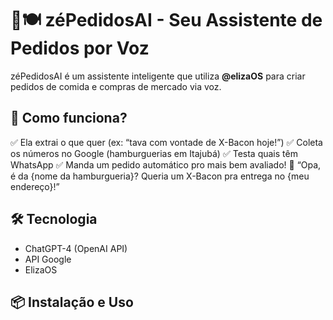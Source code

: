 # 🤖🍽️ zéPedidosAI - Seu Assistente de Pedidos por Voz  

zéPedidosAI é um assistente inteligente que utiliza **@elizaOS** para criar pedidos de comida e compras de mercado via voz. 

## 🚀 Como funciona?

✅ Ela extrai o que quer (ex: “tava com vontade de X-Bacon hoje!”)
✅ Coleta os números no Google (hamburguerias em Itajubá)
✅ Testa quais têm WhatsApp
✅ Manda um pedido automático pro mais bem avaliado! 
📲 “Opa, é da {nome da hamburgueria}? Queria um X-Bacon pra entrega no {meu endereço}!”


## 🛠️ Tecnologia  

- ChatGPT-4 (OpenAI API)
- API Google
- ElizaOS


## 📦 Instalação e Uso  




